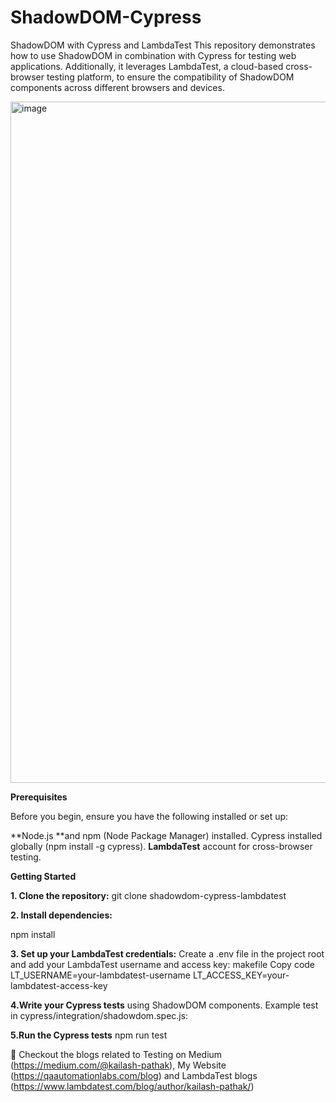 # ShadowDOM-Cypress
ShadowDOM with Cypress and LambdaTest
This repository demonstrates how to use ShadowDOM in combination with Cypress for testing web applications. 
Additionally, it leverages LambdaTest, a cloud-based cross-browser testing platform,  to ensure the compatibility of ShadowDOM components across different browsers and devices.


<img width="1090" alt="image" src="https://github.com/cypress1980/ShadowDOM/assets/76464201/09776de8-0863-4367-a996-872dd7be079a">



**Prerequisites**

Before you begin, ensure you have the following installed or set up:

**Node.js **and npm (Node Package Manager) installed.
Cypress installed globally (npm install -g cypress).
**LambdaTest** account for cross-browser testing.


**Getting Started**

**1. Clone the repository:**
git clone <repository-url>
shadowdom-cypress-lambdatest

**2. Install dependencies:**

npm install

**3. Set up your LambdaTest credentials:**
Create a .env file in the project root and add your LambdaTest username and access key:
makefile
Copy code
LT_USERNAME=your-lambdatest-username
LT_ACCESS_KEY=your-lambdatest-access-key

**4.Write your Cypress tests** using ShadowDOM components. Example test in cypress/integration/shadowdom.spec.js:

**5.Run the Cypress tests**
npm run test

💭 Checkout the blogs related to Testing on Medium (https://medium.com/@kailash-pathak), My Website (https://qaautomationlabs.com/blog) and LambdaTest blogs (https://www.lambdatest.com/blog/author/kailash-pathak/)

